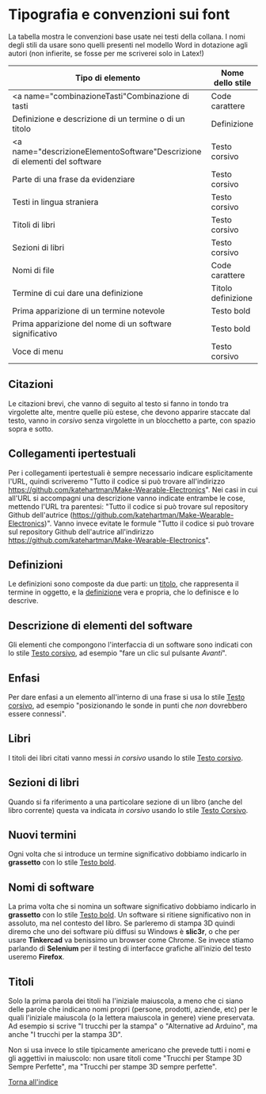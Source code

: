 # Tipografia e convenzioni sui font

La tabella mostra le convenzioni base usate nei testi della collana. I nomi degli stili da usare sono quelli presenti nel modello Word in dotazione agli autori (non infierite, se fosse per me scriverei solo in Latex!)

Tipo di elemento | Nome dello stile
-----------------|-----------------
<a name="combinazioneTasti"</a>Combinazione di tasti | Code carattere
<a name="definizione"></a>Definizione e descrizione di un termine o di un titolo | Definizione
<a name="descrizioneElementoSoftware"</a>Descrizione di elementi del software | Testo corsivo
<a name="evidenza"></a>Parte di una frase da evidenziare | Testo corsivo
<a name="linguaStraniera"></a>Testi in lingua straniera | Testo corsivo
<a name="libro"></a>Titoli di libri | Testo corsivo
<a name="sezioneLibro"></a>Sezioni di libri | Testo corsivo
<a name="nomiFile"></a>Nomi di file | Code carattere
<a name="titoloDefinizione"></a>Termine di cui dare una definizione | Titolo definizione
<a name="primaIstanzaNome"></a>Prima apparizione di un termine notevole | Testo bold
<a name="primaIstanzaSoftware"></a>Prima apparizione del nome di un software significativo | Testo bold
<a name="voceMenu"></a>Voce di menu | Testo corsivo

## Citazioni
Le  citazioni brevi, che vanno di seguito al testo si fanno in tondo tra virgolette alte, mentre quelle più estese, che devono apparire staccate dal testo, vanno in *corsivo* senza virgolette in un blocchetto a parte, con spazio sopra e sotto.

## Collegamenti ipertestuali
Per i collegamenti ipertestuali è sempre necessario indicare esplicitamente l'URL, quindi scriveremo "Tutto il codice si può trovare all'indirizzo https://github.com/katehartman/Make-Wearable-Electronics". Nei casi in cui all'URL si accompagni una descrizione vanno indicate entrambe le cose, mettendo l'URL tra parentesi: "Tutto il codice si può trovare sul repository Github dell'autrice (https://github.com/katehartman/Make-Wearable-Electronics)". Vanno invece evitate le formule "Tutto il codice si può trovare sul repository Github dell'autrice all'indirizzo https://github.com/katehartman/Make-Wearable-Electronics".

## Definizioni
Le definizioni sono composte da due parti: un [titolo](titoloDefinizione), che rappresenta il termine in oggetto, e la [definizione](definizione) vera e propria, che lo definisce e lo descrive.

## Descrizione di elementi del software
Gli elementi che compongono l'interfaccia di un software sono indicati con lo stile [Testo corsivo](descrizioneElementoSoftware), ad esempio "fare un clic sul pulsante *Avanti*".

## Enfasi
Per dare enfasi a un elemento all'interno di una frase si usa lo stile [Testo corsivo](evidenza), ad esempio "posizionando le sonde in punti che *non* dovrebbero essere connessi".

## Libri
I titoli dei libri citati vanno messi *in corsivo* usando lo stile [Testo corsivo](libro).

## Sezioni di libri
Quando si fa riferimento a una particolare sezione di un libro (anche del libro corrente) questa va indicata *in corsivo* usando lo stile [Testo Corsivo](sezioneLibro).

## Nuovi termini
Ogni volta che si introduce un termine significativo dobbiamo indicarlo in **grassetto** con lo stile [Testo bold](primaIstanzaNome).

## Nomi di software
La prima volta che si nomina un software significativo dobbiamo indicarlo in **grassetto** con lo stile [Testo bold](primaIstanzaSoftware). Un software si ritiene significativo non in assoluto, ma nel contesto del libro. Se parleremo di stampa 3D quindi diremo che uno dei software più diffusi su Windows è **slic3r**, o che per usare **Tinkercad** va benissimo un browser come Chrome. Se invece stiamo parlando di **Selenium** per il testing di interfacce grafiche all'inizio del testo useremo **Firefox**.

## Titoli
Solo la prima parola dei titoli ha l'iniziale maiuscola, a meno che ci siano delle parole che indicano nomi propri (persone, prodotti, aziende, etc) per le quali l'iniziale maiuscola (o la lettera maiuscola in genere) viene preservata. Ad esempio si scrive "I trucchi per la stampa" o "Alternative ad Arduino", ma anche "I trucchi per la stampa 3D".

Non si usa invece lo stile tipicamente americano che prevede tutti i nomi e gli aggettivi in maiuscolo: non usare titoli come "Trucchi per Stampe 3D Sempre Perfette", ma "Trucchi per stampe 3D sempre perfette".

[Torna all'indice](README.md)
